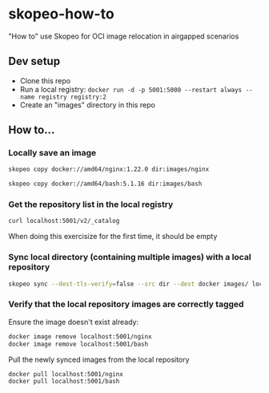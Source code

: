 # skopeo-how-to
"How to" use Skopeo for OCI image relocation in airgapped scenarios

## Dev setup
- Clone this repo
- Run a local registry: `docker run -d -p 5001:5000 --restart always --name registry registry:2`
- Create an "images" directory in this repo

## How to...

### Locally save an image
```bash
skopeo copy docker://amd64/nginx:1.22.0 dir:images/nginx

skopeo copy docker://amd64/bash:5.1.16 dir:images/bash
```

### Get the repository list in the local registry
```bash
curl localhost:5001/v2/_catalog
```
When doing this exercisize for the first time, it should be empty

### Sync local directory (containing multiple images) with a local repository
```bash
skopeo sync --dest-tls-verify=false --src dir --dest docker images/ localhost:5001
```

### Verify that the local repository images are correctly tagged
Ensure the image doesn't exist already:
```bash
docker image remove localhost:5001/nginx
docker image remove localhost:5001/bash
```

Pull the newly synced images from the local repository
```bash
docker pull localhost:5001/nginx
docker pull localhost:5001/bash
```
